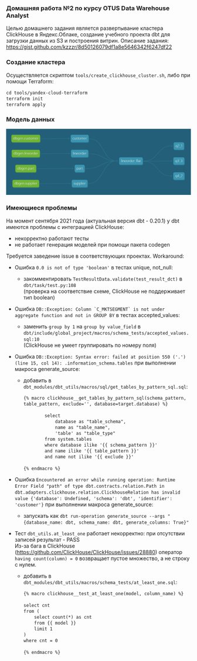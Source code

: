 ### Домашняя работа №2 по курсу OTUS Data Warehouse Analyst
Целью домашнего задания является развертывание кластера ClickHouse в Яндекс.Облаке, 
создание учебного проекта dbt для загрузки данных из S3 и построения витрин.
Описание задания: https://gist.github.com/kzzzr/8d50126079df1a8e5646342f6247df22

### Создание кластера
Осуществляется скриптом `tools/create_clickhouse_cluster.sh`, либо при помощи Terraform:
```
cd tools/yandex-cloud-terraform
terraform init
terraform apply
```

### Модель данных
![Lineage Graph](graph.png)

### Имеющиеся проблемы
На момент сентября 2021 года (актуальная версия dbt - 0.20.1) у dbt имеются проблемы с интеграцией ClickHouse:
- некорректно работают тесты
- не работает генерация моделей при помощи пакета codegen

Требуется заведение issue в соответствующих проектах. Workaround:
- Ошибка `0.0 is not of type 'boolean'` в тестах unique, not_null:
  - закомментировать `TestResultData.validate(test_result_dct)` в `dbt/task/test.py:108`  
    (проверка на соответствие схеме, ClickHouse не поддерживает тип boolean)


- Ошибка ``DB::Exception: Column `C_MKTSEGMENT` is not under aggregate function and not in GROUP BY`` в тестах accepted_values:
  - заменить `group by 1` на `group by value_field` в `dbt/include/global_project/macros/schema_tests/accepted_values.sql:10`  
    (ClickHouse не умеет группировать по номеру поля)


- Ошибка `DB::Exception: Syntax error: failed at position 550 ('.') (line 15, col 14): .information_schema.tables` при выполнении макроса generate_source: 
  - добавить в `dbt_modules/dbt_utils/macros/sql/get_tables_by_pattern_sql.sql`:
    ```
    {% macro clickhouse__get_tables_by_pattern_sql(schema_pattern, table_pattern, exclude='', database=target.database) %}
    
            select
                database as "table_schema",
                name as "table_name",
                'table' as "table_type"
            from system.tables
            where database ilike '{{ schema_pattern }}'
            and name ilike '{{ table_pattern }}'
            and name not ilike '{{ exclude }}'
    
    {% endmacro %}
    ```

- Ошибка `Encountered an error while running operation: Runtime Error
  Field "path" of type dbt.contracts.relation.Path in dbt.adapters.clickhouse.relation.ClickhouseRelation has invalid value {'database': Undefined, 'schema': 'dbt', 'identifier': 'customer'}` при выполнении макроса generate_source:
  - запускать как `dbt run-operation generate_source --args "{database_name: dbt, schema_name: dbt, generate_columns: True}"`


- Тест `dbt_utils.at_least_one` работает некорректно: при отсутствии записей результат - PASS  
  Из-за бага в ClickHouse (https://github.com/ClickHouse/ClickHouse/issues/28880) оператор `having count(column) = 0` возвращает пустое множество, а не строку с нулем.
  - добавить в `dbt_modules/dbt_utils/macros/schema_tests/at_least_one.sql`:
    ```
    {% macro clickhouse__test_at_least_one(model, column_name) %}

    select cnt
    from (
        select count(*) as cnt
        from {{ model }}
        limit 1
    )
    where cnt = 0

    {% endmacro %}
    ```
  